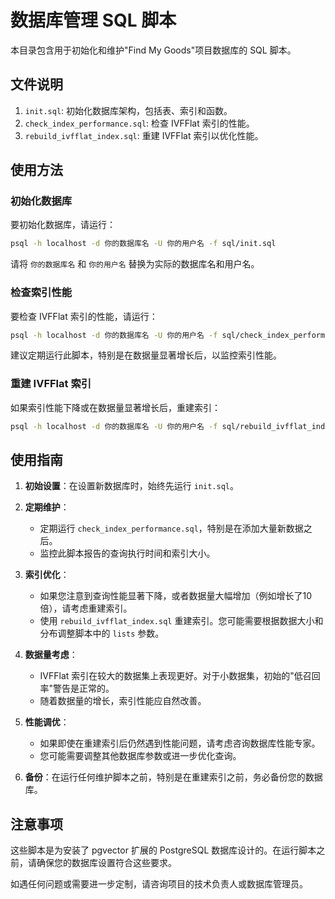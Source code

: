 # 数据库管理 SQL 脚本

本目录包含用于初始化和维护"Find My Goods"项目数据库的 SQL 脚本。

## 文件说明

1. `init.sql`: 初始化数据库架构，包括表、索引和函数。
2. `check_index_performance.sql`: 检查 IVFFlat 索引的性能。
3. `rebuild_ivfflat_index.sql`: 重建 IVFFlat 索引以优化性能。

## 使用方法

### 初始化数据库

要初始化数据库，请运行：

```bash
psql -h localhost -d 你的数据库名 -U 你的用户名 -f sql/init.sql
```

请将 `你的数据库名` 和 `你的用户名` 替换为实际的数据库名和用户名。

### 检查索引性能

要检查 IVFFlat 索引的性能，请运行：

```bash
psql -h localhost -d 你的数据库名 -U 你的用户名 -f sql/check_index_performance.sql
```

建议定期运行此脚本，特别是在数据量显著增长后，以监控索引性能。

### 重建 IVFFlat 索引

如果索引性能下降或在数据量显著增长后，重建索引：

```bash
psql -h localhost -d 你的数据库名 -U 你的用户名 -f sql/rebuild_ivfflat_index.sql
```

## 使用指南

1. **初始设置**：在设置新数据库时，始终先运行 `init.sql`。

2. **定期维护**：
   - 定期运行 `check_index_performance.sql`，特别是在添加大量新数据之后。
   - 监控此脚本报告的查询执行时间和索引大小。

3. **索引优化**：
   - 如果您注意到查询性能显著下降，或者数据量大幅增加（例如增长了10倍），请考虑重建索引。
   - 使用 `rebuild_ivfflat_index.sql` 重建索引。您可能需要根据数据大小和分布调整脚本中的 `lists` 参数。

4. **数据量考虑**：
   - IVFFlat 索引在较大的数据集上表现更好。对于小数据集，初始的"低召回率"警告是正常的。
   - 随着数据量的增长，索引性能应自然改善。

5. **性能调优**：
   - 如果即使在重建索引后仍然遇到性能问题，请考虑咨询数据库性能专家。
   - 您可能需要调整其他数据库参数或进一步优化查询。

6. **备份**：在运行任何维护脚本之前，特别是在重建索引之前，务必备份您的数据库。

## 注意事项

这些脚本是为安装了 pgvector 扩展的 PostgreSQL 数据库设计的。在运行脚本之前，请确保您的数据库设置符合这些要求。

如遇任何问题或需要进一步定制，请咨询项目的技术负责人或数据库管理员。